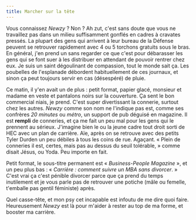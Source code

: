 ```yaml
---
title: Marcher sur la tête
---
```


Vous connaissez _Newzy_ ? Non ? Ah zut, c'est sans doute que vous ne
travaillez pas dans un milieu suffisamment gonflés en cadres à cravates
pressés. La plupart des gens qui arrivent à leur bureau de la Défense peuvent
se retrouver rapidement avec 4 ou 5 torchons gratuits sous le bras. En
général, j'en prend un sans regarder ce que c'est pour débarasser les gens qui
se font suer à les distribuer en attendant de pouvoir rentrer chez eux. Je
suis un saint dégoulinant de compassion, tout le monde sait ça. Les poubelles
de l'esplanade débordent habituellement de ces journaux, et sinon ça peut
toujours servir en cas (désespéré) de pluie.

Ce matin, il y'en avait un de plus : petit format, papier glacé, monsieur et
madame en veste et pantalons noirs sur la couverture. Ça sent le bon
commercial niais, je prend. C'est super divertissant la connerie, surtout chez
les autres. _Newzy_ comme son nom ne l'indique pas est, comme ses confrères
_20 minutes_ ou _métro_, un support de pub déguisé en magazine. Il est
**rempli** de conneries, et ça me fait un peu mal pour les gens qui le
prennent au sérieux. J'imagine bien le ou la jeune cadre tout droit sorti de
HEC avec un plan de carrière. Aïe, après on se retrouve avec des petits Tyler
Durden un peu débiles à tous les coins de rue. Agaçant. « Plein de conneries
il est, certes, mais pas au dessus du seuil tolérable, » comme disait Jésus,
ou Yoda. Peu importe en fait.

Petit format, le sous-titre permanent est « _Business-People Magazine_ », et
un peu plus bas : « _Carrière : comment suivre un MBA sans divorcer_. » C'est
vrai ça c'est pénible divorcer parce que ça prend du temps inutilement et je
vous parle pas de retrouver une potiche (mâle ou femelle, t'emballe pas gentil
féministe) après.

Quel casse-tête, et mon psy cet incapable est infoutu de me dire quoi faire.
Heureusement _Newzy_ est là pour m'aider à rester au top de ma forme, et
booster ma carrière.

